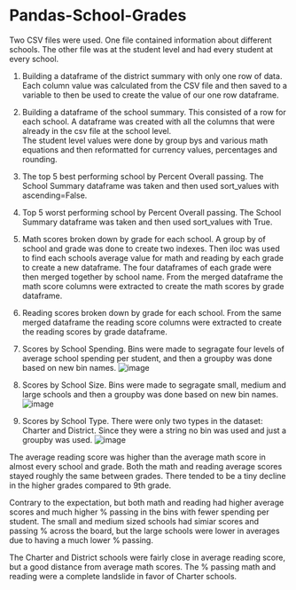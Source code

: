 # Pandas-School-Grades

Two CSV files were used.  One file contained information about different schools.  The other file was at the student level and had every student at every school.

1)  Building a dataframe of the district summary with only one row of data.
	Each column value was calculated from the CSV file and then saved to a variable to then be used to create the value of our one row dataframe.

2)  Building a dataframe of the school summary.  This consisted of a row for each school.
	A dataframe was created with all the columns that were already in the csv file at the school level.  
	The student level values were done by group bys and various math equations and then reformatted for currency values, percentages and rounding.

3)  The top 5 best performing school by Percent Overall passing.
	The School Summary dataframe was taken and then used sort_values with ascending=False.

4)  Top 5 worst performing school by Percent Overall passing.
	The School Summary dataframe was taken and then used sort_values with True.

5)  Math scores broken down by grade for each school.
	A group by of school and grade was done to create two indexes.  Then iloc was used to find each schools average value for math and reading by each grade
		to create a new dataframe.  The four dataframes of each grade were then merged together by school name.
	From the merged dataframe the math score columns were extracted to create the math scores by grade dataframe.

6)  Reading scores broken down by grade for each school.
	From the same merged dataframe the reading score columns were extracted to create the reading scores by grade dataframe.

7)  Scores by School Spending.
	Bins were made to segragate four levels of average school spending per student, and then a groupby was done based on new bin names.
	![image](https://user-images.githubusercontent.com/80318883/132770806-0faf3559-4e7d-464d-a692-a5ea65a6e96d.png)


8)  Scores by School Size.
	Bins were made to segragate small, medium and large schools and then a groupby was done based on new bin names.
	![image](https://user-images.githubusercontent.com/80318883/132770769-bb8a7c2e-71fc-4e81-bd58-6dc6a327236d.png)


9)  Scores by School Type.
	There were only two types in the dataset:  Charter and District.  Since they were a string no bin was used and just a groupby was used.
	![image](https://user-images.githubusercontent.com/80318883/132770740-c8fce91a-96fd-47c1-8e2d-8d5a493c2ab8.png)


The average reading score was higher than the average math score in almost every school and grade.
Both the math and reading average scores stayed roughly the same between grades.  There tended to be a tiny decline in the higher grades compared to 9th grade.
	
Contrary to the expectation, but both math and reading had higher average scores and much higher % passing in the bins with fewer spending per student.
The small and medium sized schools had simiar scores and passing % across the board, but the large schools were lower in averages due to having a much lower % passing.

The Charter and District schools were fairly close in average reading score, but a good distance from average math scores.  The % passing math and reading were a complete landslide in favor of Charter schools.


